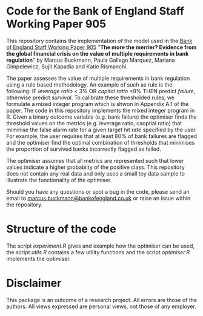 # Code for the Bank of England Staff Working Paper 905

This repository contains the implementation of the model used in the [Bank of England Staff Working Paper 905](http://www.bankofengland.co.uk/working-paper/2021/XXX) "__The more the merrier? Evidence from the global financial crisis on the value of multiple requirements in bank regulation__" by Marcus Buckmann, Paula Gallego Marquez, Mariana Gimpelewicz, Sujit Kapadia and Katie Rismanchi. 

The paper assesses the value of multiple requirements in bank regulation using a rule based methodology. An example of such as rule is the following: 
IF _leverage ratio_ < 3% OR _capital ratio_ <8% THEN predict _failure_, otherwise predict _survival_. To calibrate these thresholded rules, we formulate a mixed integer program which is shwon in Appendix A.1 of the paper. The code in this repository implements the mixed integer program in R. Given a binary outcome variable (e.g. bank failure) the optimiser finds the threshold values on the metrics (e.g. leverage ratio, caoptial ratio) that miminise the false alarm rate for a given target hit rate specified by the user. For example, the user requires that at least 80% of bank failures are flagged and the optimiser find the optimal combination of thresholds that minimises the proportion of survived banks incorrectly flagged as failed.

The optimiser assumes that all metrics are represented such that lower values indicate a higher probabilty of the positive class. This repository does not contain any real data and only uses a small toy data sample to illustrate the functionality of the optimiser. 

Should you have any questions or spot a bug in the code, please send an email to marcus.buckmann@bankofengland.co.uk or raise an issue within the repository.

# Structure of the code

The script _experiment.R_ gives and example how the optimiser can be used, the script _utils.R_ contains a few utility functions and the script _optimiser.R_ implements the optimiser. 


# Disclaimer
This package is an outcome of a research project. All errors are those of the authors. All views expressed are personal views, not those of any employer.

